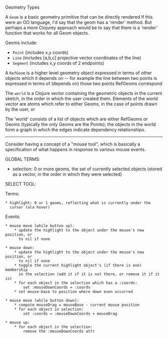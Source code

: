 Geometry Types

A `Geom` is a basic geometry primitive that can be directly rendered
If this were an OO language, I'd say that the geom has a 'render' method.
But perhaps a more Clojurey approach would be to say that there is a 'render'
function that works for all Geom objects.
   
Geoms include:
  * `Point`   (includes x,y coords)
  * `Line`    (includes [a,b,c] projective vector coordinates of the line)
  * `Segment` (includes x,y coords of 2 endpoints)
   
A `RefGeom` is a higher level geometry object expressed in terms of other objects
which it depends on -- for example the line between two points is expressed
in terms of (depends on) those two points
RefGeoms correspond

The `world` is a Clojure vector containing the geometric objects in the current
sketch, in the order in which the user created them.  Elements of the world
vector are atoms which refer to either Geoms, in the case of points drawn
by the user, or 


The 'world' consists of a list of objects which are either RefGeoms or Geoms (typically
the only Geoms are the Points); the objects in the world form a graph in which
the edges indicate dependency relationships.


------------------------------------------------------------------------

Consider having a concept of a "mouse tool", which is basically a specification
of what happens in response to various mouse events.

GLOBAL TERMS:

   * selection: 0 or more geoms, the set of currently selected objects
     (stored as a vector, in the order in which they were selected)

SELECT TOOL:

  Terms:

    * highlight: 0 or 1 geoms, reflecting what is currently under the
      cursor (ala hover)
       
  Events:

    * mouse move (while button up):
        * update the highlight to the object under the mouse's new position, or
          to nil if none

    * mouse down:
        * update the highlight to the object under the mouse's new position, or
          to nil if none
        * toggle the current highlight object's (if there is one) membership
          in the selection (add it if it is not there, or remove it if it is)
        * for each object in the selection which has a :coords:
            set :mouseDownCoords = :coords
        * set mouse-base to position where down even occurred

    * mouse move (while button down):
        * compute mouseDrag = mouseBase - current mouse position
        * for each object in selection:
            set :coords = :mouseDownCoords + mouseDrag

    * mouse up:
        * for each object in the selection:
            remove the :mouseDownCoords attr
